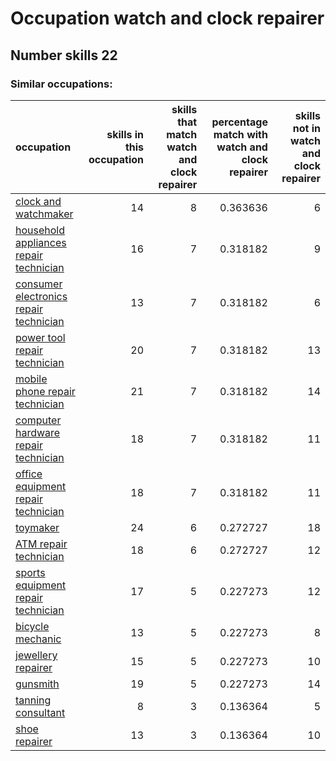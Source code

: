 # Occupation watch and clock repairer
## Number skills 22
### Similar occupations:
| occupation                                                                          |   skills in this occupation |   skills that match watch and clock repairer |   percentage match with watch and clock repairer |   skills not in watch and clock repairer |
|:------------------------------------------------------------------------------------|----------------------------:|---------------------------------------------:|-------------------------------------------------:|-----------------------------------------:|
| [clock and watchmaker](clock_and_watchmaker.md)                                     |                          14 |                                            8 |                                         0.363636 |                                        6 |
| [household appliances repair technician](household_appliances_repair_technician.md) |                          16 |                                            7 |                                         0.318182 |                                        9 |
| [consumer electronics repair technician](consumer_electronics_repair_technician.md) |                          13 |                                            7 |                                         0.318182 |                                        6 |
| [power tool repair technician](power_tool_repair_technician.md)                     |                          20 |                                            7 |                                         0.318182 |                                       13 |
| [mobile phone repair technician](mobile_phone_repair_technician.md)                 |                          21 |                                            7 |                                         0.318182 |                                       14 |
| [computer hardware repair technician](computer_hardware_repair_technician.md)       |                          18 |                                            7 |                                         0.318182 |                                       11 |
| [office equipment repair technician](office_equipment_repair_technician.md)         |                          18 |                                            7 |                                         0.318182 |                                       11 |
| [toymaker](toymaker.md)                                                             |                          24 |                                            6 |                                         0.272727 |                                       18 |
| [ATM repair technician](ATM_repair_technician.md)                                   |                          18 |                                            6 |                                         0.272727 |                                       12 |
| [sports equipment repair technician](sports_equipment_repair_technician.md)         |                          17 |                                            5 |                                         0.227273 |                                       12 |
| [bicycle mechanic](bicycle_mechanic.md)                                             |                          13 |                                            5 |                                         0.227273 |                                        8 |
| [jewellery repairer](jewellery_repairer.md)                                         |                          15 |                                            5 |                                         0.227273 |                                       10 |
| [gunsmith](gunsmith.md)                                                             |                          19 |                                            5 |                                         0.227273 |                                       14 |
| [tanning consultant](tanning_consultant.md)                                         |                           8 |                                            3 |                                         0.136364 |                                        5 |
| [shoe repairer](shoe_repairer.md)                                                   |                          13 |                                            3 |                                         0.136364 |                                       10 |
